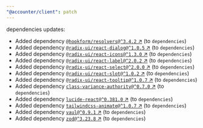 ```yaml
---
"@accounter/client": patch
---
```

dependencies updates:
  - Added dependency [`@hookform/resolvers@^3.4.2` ↗︎](https://www.npmjs.com/package/@hookform/resolvers/v/3.4.2) (to `dependencies`)
  - Added dependency [`@radix-ui/react-dialog@^1.0.5` ↗︎](https://www.npmjs.com/package/@radix-ui/react-dialog/v/1.0.5) (to `dependencies`)
  - Added dependency [`@radix-ui/react-icons@^1.3.0` ↗︎](https://www.npmjs.com/package/@radix-ui/react-icons/v/1.3.0) (to `dependencies`)
  - Added dependency [`@radix-ui/react-label@^2.0.2` ↗︎](https://www.npmjs.com/package/@radix-ui/react-label/v/2.0.2) (to `dependencies`)
  - Added dependency [`@radix-ui/react-select@^2.0.0` ↗︎](https://www.npmjs.com/package/@radix-ui/react-select/v/2.0.0) (to `dependencies`)
  - Added dependency [`@radix-ui/react-slot@^1.0.2` ↗︎](https://www.npmjs.com/package/@radix-ui/react-slot/v/1.0.2) (to `dependencies`)
  - Added dependency [`@radix-ui/react-tooltip@^1.0.7` ↗︎](https://www.npmjs.com/package/@radix-ui/react-tooltip/v/1.0.7) (to `dependencies`)
  - Added dependency [`class-variance-authority@^0.7.0` ↗︎](https://www.npmjs.com/package/class-variance-authority/v/0.7.0) (to `dependencies`)
  - Added dependency [`lucide-react@^0.381.0` ↗︎](https://www.npmjs.com/package/lucide-react/v/0.381.0) (to `dependencies`)
  - Added dependency [`tailwindcss-animate@^1.0.7` ↗︎](https://www.npmjs.com/package/tailwindcss-animate/v/1.0.7) (to `dependencies`)
  - Added dependency [`vaul@^0.9.1` ↗︎](https://www.npmjs.com/package/vaul/v/0.9.1) (to `dependencies`)
  - Added dependency [`zod@^3.23.8` ↗︎](https://www.npmjs.com/package/zod/v/3.23.8) (to `dependencies`)
